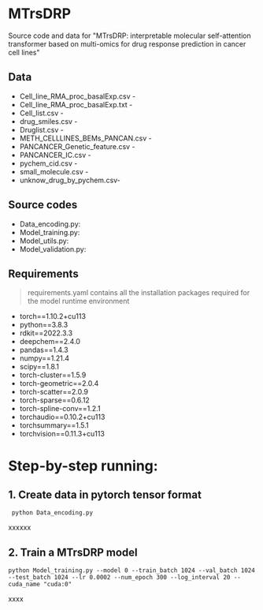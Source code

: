 # MTrsDRP
Source code and data for "MTrsDRP: interpretable molecular self-attention transformer based on multi-omics for drug response prediction in cancer cell lines"
## Data
- Cell_line_RMA_proc_basalExp.csv -
- Cell_line_RMA_proc_basalExp.txt -
- Cell_list.csv -
- drug_smiles.csv -
- Druglist.csv -
- METH_CELLLINES_BEMs_PANCAN.csv -
- PANCANCER_Genetic_feature.csv -
- PANCANCER_IC.csv -
- pychem_cid.csv -
- small_molecule.csv -
- unknow_drug_by_pychem.csv-
## Source codes
- Data_encoding.py:
- Model_training.py:
- Model_utils.py:
- Model_validation.py:
## Requirements
>requirements.yaml contains all the installation packages required for the model runtime environment
 - torch==1.10.2+cu113
 - python==3.8.3
 - rdkit==2022.3.3
 - deepchem==2.4.0
 - pandas==1.4.3
 - numpy==1.21.4
 - scipy==1.8.1
 - torch-cluster==1.5.9
 - torch-geometric==2.0.4
 - torch-scatter==2.0.9
 - torch-sparse==0.6.12
 - torch-spline-conv==1.2.1
 - torchaudio==0.10.2+cu113
 - torchsummary==1.5.1
 - torchvision==0.11.3+cu113
 # Step-by-step running:
 ## 1. Create data in pytorch tensor format
     python Data_encoding.py
xxxxxx
 ## 2. Train a MTrsDRP model
    python Model_training.py --model 0 --train_batch 1024 --val_batch 1024 --test_batch 1024 --lr 0.0002 --num_epoch 300 --log_interval 20 --cuda_name "cuda:0"
xxxx


